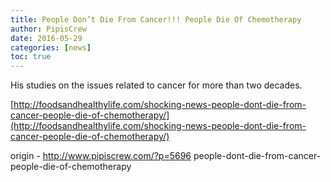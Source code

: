 ```yaml
---
title: People Don’t Die From Cancer!!! People Die Of Chemotherapy
author: PipisCrew
date: 2016-05-29
categories: [news]
toc: true
---
```


His studies on the issues related to cancer for more than two decades.

[http://foodsandhealthylife.com/shocking-news-people-dont-die-from-cancer-people-die-of-chemotherapy/](http://foodsandhealthylife.com/shocking-news-people-dont-die-from-cancer-people-die-of-chemotherapy/)

origin - http://www.pipiscrew.com/?p=5696 people-dont-die-from-cancer-people-die-of-chemotherapy